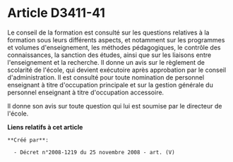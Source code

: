# Article D3411-41

Le conseil de la formation est consulté sur les questions relatives à la formation sous leurs différents aspects, et
notamment sur les programmes et volumes d'enseignement, les méthodes pédagogiques, le contrôle des connaissances, la sanction
des études, ainsi que sur les liaisons entre l'enseignement et la recherche. Il donne un avis sur le règlement de scolarité
de l'école, qui devient exécutoire après approbation par le conseil d'administration. Il est consulté pour toute nomination
de personnel enseignant à titre d'occupation principale et sur la gestion générale du personnel enseignant à titre
d'occupation accessoire.

Il donne son avis sur toute question qui lui est soumise par le directeur de l'école.

**Liens relatifs à cet article**

	**Créé par**:

	  - Décret n°2008-1219 du 25 novembre 2008 - art. (V)

